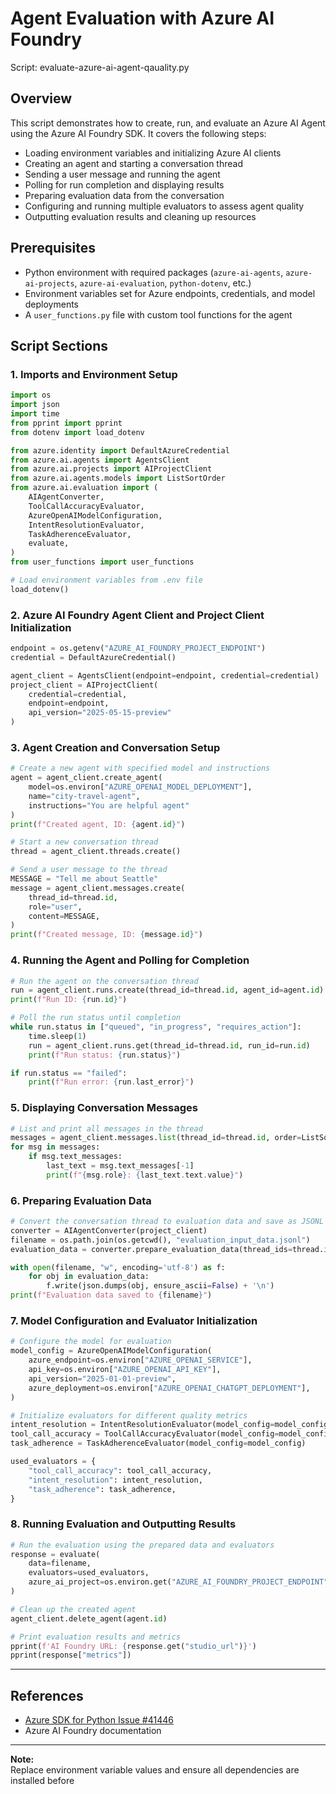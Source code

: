 # Agent Evaluation with Azure AI Foundry  

Script: evaluate-azure-ai-agent-qauality.py  

## Overview

This script demonstrates how to create, run, and evaluate an Azure AI Agent using the Azure AI Foundry SDK. It covers the following steps:
- Loading environment variables and initializing Azure AI clients
- Creating an agent and starting a conversation thread
- Sending a user message and running the agent
- Polling for run completion and displaying results
- Preparing evaluation data from the conversation
- Configuring and running multiple evaluators to assess agent quality
- Outputting evaluation results and cleaning up resources

## Prerequisites

- Python environment with required packages (`azure-ai-agents`, `azure-ai-projects`, `azure-ai-evaluation`, `python-dotenv`, etc.)
- Environment variables set for Azure endpoints, credentials, and model deployments
- A `user_functions.py` file with custom tool functions for the agent

## Script Sections

### 1. Imports and Environment Setup

```python
import os
import json
import time
from pprint import pprint
from dotenv import load_dotenv

from azure.identity import DefaultAzureCredential
from azure.ai.agents import AgentsClient
from azure.ai.projects import AIProjectClient
from azure.ai.agents.models import ListSortOrder
from azure.ai.evaluation import (
    AIAgentConverter,
    ToolCallAccuracyEvaluator,
    AzureOpenAIModelConfiguration,
    IntentResolutionEvaluator,
    TaskAdherenceEvaluator,
    evaluate,
)
from user_functions import user_functions

# Load environment variables from .env file
load_dotenv()
```

### 2. Azure AI Foundry Agent Client and Project Client Initialization

```python
endpoint = os.getenv("AZURE_AI_FOUNDRY_PROJECT_ENDPOINT")
credential = DefaultAzureCredential()

agent_client = AgentsClient(endpoint=endpoint, credential=credential)
project_client = AIProjectClient(
    credential=credential,
    endpoint=endpoint,
    api_version="2025-05-15-preview"
)
```

### 3. Agent Creation and Conversation Setup

```python
# Create a new agent with specified model and instructions
agent = agent_client.create_agent(
    model=os.environ["AZURE_OPENAI_MODEL_DEPLOYMENT"],
    name="city-travel-agent",
    instructions="You are helpful agent"
)
print(f"Created agent, ID: {agent.id}")

# Start a new conversation thread
thread = agent_client.threads.create()

# Send a user message to the thread
MESSAGE = "Tell me about Seattle"
message = agent_client.messages.create(
    thread_id=thread.id,
    role="user",
    content=MESSAGE,
)
print(f"Created message, ID: {message.id}")
```

### 4. Running the Agent and Polling for Completion

```python
# Run the agent on the conversation thread
run = agent_client.runs.create(thread_id=thread.id, agent_id=agent.id)
print(f"Run ID: {run.id}")

# Poll the run status until completion
while run.status in ["queued", "in_progress", "requires_action"]:
    time.sleep(1)
    run = agent_client.runs.get(thread_id=thread.id, run_id=run.id)
    print(f"Run status: {run.status}")

if run.status == "failed":
    print(f"Run error: {run.last_error}")
```

### 5. Displaying Conversation Messages

```python
# List and print all messages in the thread
messages = agent_client.messages.list(thread_id=thread.id, order=ListSortOrder.ASCENDING)
for msg in messages:
    if msg.text_messages:
        last_text = msg.text_messages[-1]
        print(f"{msg.role}: {last_text.text.value}")
```

### 6. Preparing Evaluation Data

```python
# Convert the conversation thread to evaluation data and save as JSONL
converter = AIAgentConverter(project_client)
filename = os.path.join(os.getcwd(), "evaluation_input_data.jsonl")
evaluation_data = converter.prepare_evaluation_data(thread_ids=thread.id, filename=filename)

with open(filename, "w", encoding='utf-8') as f:
    for obj in evaluation_data:
        f.write(json.dumps(obj, ensure_ascii=False) + '\n')
print(f"Evaluation data saved to {filename}")
```

### 7. Model Configuration and Evaluator Initialization

```python
# Configure the model for evaluation
model_config = AzureOpenAIModelConfiguration(
    azure_endpoint=os.environ["AZURE_OPENAI_SERVICE"],
    api_key=os.environ["AZURE_OPENAI_API_KEY"],
    api_version="2025-01-01-preview",
    azure_deployment=os.environ["AZURE_OPENAI_CHATGPT_DEPLOYMENT"],
)

# Initialize evaluators for different quality metrics
intent_resolution = IntentResolutionEvaluator(model_config=model_config)
tool_call_accuracy = ToolCallAccuracyEvaluator(model_config=model_config)
task_adherence = TaskAdherenceEvaluator(model_config=model_config)

used_evaluators = {
    "tool_call_accuracy": tool_call_accuracy,
    "intent_resolution": intent_resolution,
    "task_adherence": task_adherence,
}
```

### 8. Running Evaluation and Outputting Results

```python
# Run the evaluation using the prepared data and evaluators
response = evaluate(
    data=filename,
    evaluators=used_evaluators,
    azure_ai_project=os.environ.get("AZURE_AI_FOUNDRY_PROJECT_ENDPOINT")
)

# Clean up the created agent
agent_client.delete_agent(agent.id)

# Print evaluation results and metrics
pprint(f'AI Foundry URL: {response.get("studio_url")}')
pprint(response["metrics"])
```

---

## References

- [Azure SDK for Python Issue #41446](https://github.com/azure/azure-sdk-for-python/issues/41446)
- Azure AI Foundry documentation

---

**Note:**  
Replace environment variable values and ensure all dependencies are installed before